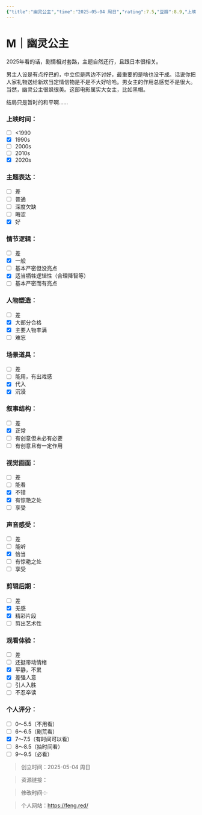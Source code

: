 ```yaml
---
{"title":"幽灵公主","time":"2025-05-04 周日","rating":7.5,"豆瓣":8.9,"上映时间":["2025","1997"],"类型":["M"],"导演":["宫崎骏 Hayao Miyazaki"],"主演":null,"国家/地区":["日本"],"片长/分钟":"134分钟","dg-publish":true,"permalink":"/300 评价/M电影/新近看过/幽灵公主/","dgPassFrontmatter":true,"created":"2025-05-04T21:08:02.457+08:00","updated":"2025-05-04T22:26:24.874+08:00"}
---
```


# M｜幽灵公主
2025年看的话，剧情相对套路，主题自然还行，且跟日本很相关。

男主人设是有点拧巴的，中立但是两边不讨好，最重要的是啥也没干成。话说你把人家礼物送给新欢当定情信物是不是不大好哈哈。男女主的作用总感觉不是很大。当然，幽灵公主很飒很美。这部电影属实大女主，比如黑帽。

结局只是暂时的和平啊……
### 上映时间：
- [ ] <1990
- [x] 1990s
- [ ] 2000s
- [ ] 2010s
- [x] 2020s
### 主题表达：
- [ ] 差
- [ ] 普通
- [ ] 深度欠缺
- [ ] 晦涩
- [x] 好
### 情节逻辑：
- [ ] 差
- [x] 一般
- [ ] 基本严密但没亮点
- [x] 适当牺牲逻辑性（合理降智等）
- [ ] 基本严密而有亮点
### 人物塑造：
- [ ] 差
- [x] 大部分合格
- [x] 主要人物丰满
- [ ] 难忘
### 场景道具：
- [ ] 差
- [ ] 能用，有出戏感
- [x] 代入
- [x] 沉浸
### 叙事结构：
- [ ] 差
- [x] 正常
- [ ] 有创意但未必有必要
- [ ] 有创意且有一定作用
### 视觉画面：
- [ ] 差
- [ ] 能看
- [x] 不错
- [x] 有惊艳之处
- [ ] 享受
### 声音感受：
- [ ] 差
- [ ] 能听
- [x] 恰当
- [ ] 有惊艳之处
- [ ] 享受
### 剪辑后期：
- [ ] 差
- [x] 无感
- [x] 精彩片段
- [ ] 剪出艺术性
### 观看体验：
- [ ] 差
- [ ] 还挺带动情绪
- [x] 平静，不累
- [x] 差强人意
- [ ] 引人入胜
- [ ] 不忍卒读
### 个人评分：
- [ ] 0～5.5（不用看）
- [ ] 6～6.5（剧荒看）
- [x] 7～7.5（有时间可以看）
- [ ] 8～8.5（抽时间看）
- [ ] 9～9.5（必看）

>创立时间：2025-05-04 周日

>资源链接：

>~~修改时间：~~

>个人网站：https://feng.red/



